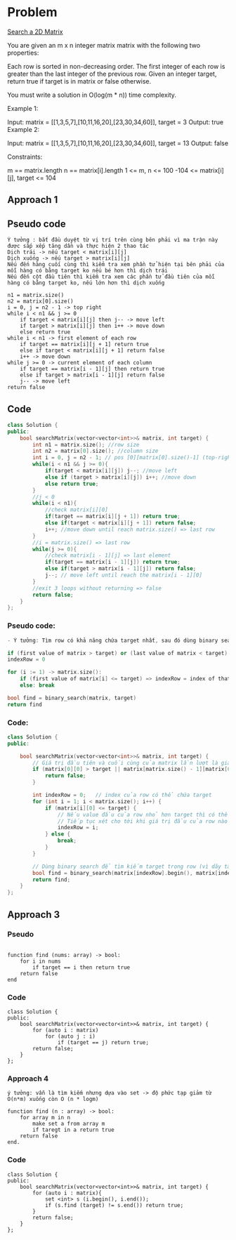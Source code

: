 # Problem
[Search a 2D Matrix](https://leetcode.com/problems/search-a-2d-matrix/description/)

You are given an m x n integer matrix matrix with the following two properties:

Each row is sorted in non-decreasing order.
The first integer of each row is greater than the last integer of the previous row.
Given an integer target, return true if target is in matrix or false otherwise.

You must write a solution in O(log(m * n)) time complexity.

 

Example 1:


Input: matrix = [[1,3,5,7],[10,11,16,20],[23,30,34,60]], target = 3
Output: true
Example 2:


Input: matrix = [[1,3,5,7],[10,11,16,20],[23,30,34,60]], target = 13
Output: false
 

Constraints:

m == matrix.length
n == matrix[i].length
1 <= m, n <= 100
-104 <= matrix[i][j], target <= 104

 
## Approach 1

## Pseudo code

```
Ý tưởng : bắt đầu duyệt từ vị trí trên cùng bên phải vì ma trận này được sắp xếp tăng dần và thực hiện 2 thao tác
Dịch trái -> nếu target < matrix[i][j] 
Dịch xuống -> nếu target > matrix[i][j]
Nếu đến hàng cuối cùng thì kiểm tra xem phần tử hiện tại bên phải của mỗi hàng có bằng target ko nếu bé hơn thì dịch trái
Nếu đến cột đầu tiên thì kiểm tra xem các phần tử đầu tiên của mỗi hàng có bằng target ko, nếu lớn hơn thì dịch xuống

n1 = matrix.size()
n2 = matrix[0].size()
i = 0, j = n2 - 1 -> top right
while i < n1 && j >= 0
    if target < matrix[i][j] then j-- -> move left
    if target > matrix[i][j] then i++ -> move down
    else return true
while i < n1 -> first element of each row
    if target == matrix[i][j + 1] return true
    else if target < matrix[i][j + 1] return false
    i++ -> move down
while j >= 0 -> current element of each column
    if target == matrix[i - 1][j] then return true 
    else if target > matrix[i - 1][j] return false
    j-- -> move left
return false

```
## Code

```cpp
class Solution {
public:
    bool searchMatrix(vector<vector<int>>& matrix, int target) {
        int n1 = matrix.size(); //row size
        int n2 = matrix[0].size(); //column size
        int i = 0, j = n2 - 1; // pos [0][matrix[0].size()-1] (top-right)
        while(i < n1 && j >= 0){
            if(target < matrix[i][j]) j--; //move left
            else if (target > matrix[i][j]) i++; //move down
            else return true;
        }
        //j < 0
        while(i < n1){
            //check matrix[i][0]
            if(target == matrix[i][j + 1]) return true;
            else if(target < matrix[i][j + 1]) return false;
            i++; //move down until reach matrix.size() => last row
        }
        //i = matrix.size() => last row
        while(j >= 0){
            //check matrix[i - 1][j] => last element
            if(target == matrix[i - 1][j]) return true;
            else if(target > matrix[i - 1][j]) return false;
            j--; // move left until reach the matrix[i - 1][0]
        }
        //exit 3 loops without returning => false
        return false;
    }
};

```

### Pseudo code:

```cpp
- Ý tưởng: Tìm row có khả năng chứa target nhất, sau đó dùng binary search để tìm kiếm

if (first value of matrix > target) or (last value of matrix < target) => return false
indexRow = 0

for (i := 1) -> matrix.size():
    if (first value of matrix[i] <= target) => indexRow = index of that row
    else: break

bool find = binary_search(matrix, target)
return find
```
### Code:
```cpp
class Solution {
public:

    bool searchMatrix(vector<vector<int>>& matrix, int target) {
        // Giá trị đầu tiên và cuối cùng của matrix lần lượt là giá trị nhỏ nhất và lớn nhất của matrix, nếu target không nằm vượt ngoài phạm vi này thì sẽ không nằm trong matrix => false
        if (matrix[0][0] > target || matrix[matrix.size() - 1][matrix[0].size() - 1] < target) {
            return false;
        }

        int indexRow = 0;   // index của row có thể chứa target
        for (int i = 1; i < matrix.size(); i++) {
            if (matrix[i][0] <= target) {
                // Nếu value đầu của row nhỏ hơn target thì có thể target nằm trong row nên lưu row đó lại.
                // Tiếp tục xét cho tới khi giá trị đầu của row nào đó lớn hơn target thì chắc chắc target chỉ có thể nằm ở row trước đó.
                indexRow = i;
            } else {
                break;
            }
        }

        // Dùng binary search để tìm kiếm target trong row (vì dãy tăng dần)
        bool find = binary_search(matrix[indexRow].begin(), matrix[indexRow].end(), target);
        return find;
    }
};
```

## Approach 3
### Pseudo
``` ý tưởng: cách thuần việt nhất, duyệt for đến khi tìm được target

function find (nums: array) -> bool:
    for i in nums
        if target == i then return true
    return false
end
```
### Code
```
class Solution {
public:
    bool searchMatrix(vector<vector<int>>& matrix, int target) {
        for (auto i : matrix)
            for (auto j : i)
                if (target == j) return true;
        return false; 
    }
};
```

### Approach 4
```
ý tưởng: vẫn là tìm kiếm nhưng dựa vào set -> độ phức tạp giảm từ O(n*m) xuống còn O (n * logm)

function find (n : array) -> bool:
    for array m in n
        make set a from array m
        if taregt in a return true
    return false
end.
```

### Code
```
class Solution {
public:
    bool searchMatrix(vector<vector<int>>& matrix, int target) {
        for (auto i : matrix){
            set <int> s (i.begin(), i.end());
            if (s.find (target) != s.end()) return true;
        }
        return false;
    }
};
```
